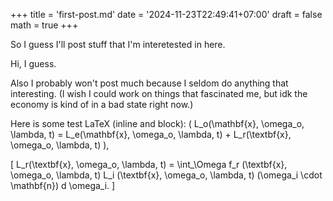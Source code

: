 +++
title = 'first-post.md'
date = '2024-11-23T22:49:41+07:00'
draft = false
math = true
+++

So I guess I'll post stuff that I'm interetested in here.

Hi, I guess.

Also I probably won't post much because I seldom do anything that interesting.
(I wish I could work on things that fascinated me, but idk the economy is kind of
in a bad state right now.)

Here is some test LaTeX (inline and block): \( L_o(\mathbf{x}, \omega_o, \lambda, t) = L_e(\mathbf{x}, \omega_o, \lambda, t) + L_r(\textbf{x}, \omega_o, \lambda, t) \),

\[ L_r(\textbf{x}, \omega_o, \lambda, t) = \int_\Omega f_r (\textbf{x}, \omega_o, \lambda, t) L_i (\textbf{x}, \omega_o, \lambda, t) (\omega_i \cdot \mathbf{n}) d \omega_i. \]
